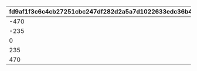 |fd9af1f3c6c4cb27251cbc247df282d2a5a7d1022633edc36b4a04a9ed267f37|9babf49b19158baa4b417c3cb8c1ba304998b2cd340ecbad8d490ca0720e6d44|92c9f01626ac2134713131a8d78933105c6e12c4b18ae3f19f23c3671cffea77|
| --- | --- | --- |
|-470|20|1|
|-235|0|2|
|0|10|3|
|235|20|4|
|470|10|5|